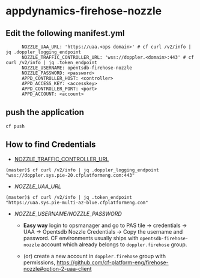 # appdynamics-firehose-nozzle


## Edit the following manifest.yml
```
      NOZZLE_UAA_URL: 'https://uaa.<ops domain>' # cf curl /v2/info | jq .doppler_logging_endpoint
      NOZZLE_TRAFFIC_CONTROLLER_URL: 'wss://doppler.<domain>:443' # cf curl /v2/info | jq .token_endpoint 
      NOZZLE_USERNAME: opentsdb-firehose-nozzle
      NOZZLE_PASSWORD: <password>
      APPD_CONTROLLER_HOST: <controller>
      APPD_ACCESS_KEY: <accesskey>
      APPD_CONTROLLER_PORT: <port>
      APPD_ACCOUNT: <account>
```

## push the application

```
cf push
```

## How to find Credentials


- [NOZZLE_TRAFFIC_CONTROLLER_URL](https://docs.pivotal.io/pivotalcf/2-2/loggregator/architecture.html#components)

```
(master)$ cf curl /v2/info | jq .doppler_logging_endpoint
"wss://doppler.sys.pie-20.cfplatformeng.com:443"
```

- *NOZZLE_UAA_URL* 
```
(master)$ cf curl /v2/info | jq .token_endpoint
"https://uaa.sys.pie-multi-az-blue.cfplatformeng.com"
```

- *NOZZLE_USERNAME/NOZZLE_PASSWORD* 
   * **Easy way** login to opsmanager and go to PAS tile -> credentials -> UAA -> Opentsdb Nozzle Credentials -> Copy the username and password. CF environments usually ships with `opentsdb-firehose-nozzle` account which already belongs to `doppler.firehose` group.  
   
   * (or) create a new account in `doppler.firehose` group with permissions, https://github.com/cf-platform-eng/firehose-nozzle#option-2-uaa-client
